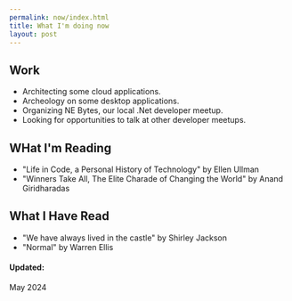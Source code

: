 ```yaml
---
permalink: now/index.html
title: What I'm doing now
layout: post
---
```


## Work

- Architecting some cloud applications.
- Archeology on some desktop applications.
- Organizing NE Bytes, our local .Net developer meetup.
- Looking for opportunities to talk at other developer meetups.

## WHat I'm Reading

- "Life in Code, a Personal History of Technology" by Ellen Ullman
- "Winners Take All, The Elite Charade of Changing the World" by Anand Giridharadas

## What I Have Read

- "We have always lived in the castle" by Shirley Jackson
- "Normal" by Warren Ellis

#### Updated:

May 2024
